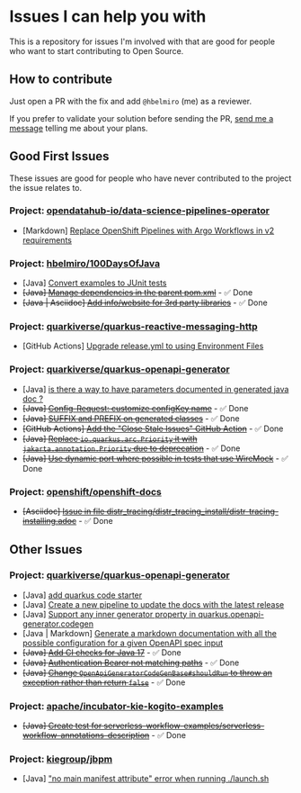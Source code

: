 # Issues I can help you with

This is a repository for issues I'm involved with that are good for people who want to start contributing to Open Source.

## How to contribute

Just open a PR with the fix and add `@hbelmiro` (me) as a reviewer.

If you prefer to validate your solution before sending the PR, [send me a message](https://thegreatapi.com/social-media/) telling me about your plans.

## Good First Issues

These issues are good for people who have never contributed to the project the issue relates to.

### Project: [opendatahub-io/data-science-pipelines-operator](https://github.com/opendatahub-io/data-science-pipelines-operator)

* [Markdown] [Replace OpenShift Pipelines with Argo Workflows in v2 requirements](https://github.com/opendatahub-io/data-science-pipelines-operator/issues/522)

### Project: [hbelmiro/100DaysOfJava](https://github.com/hbelmiro/100DaysOfJava)

* [Java] [Convert examples to JUnit tests](https://github.com/hbelmiro/100DaysOfJava/issues/6)
* ~~[Java] [Manage dependencies in the parent pom.xml](https://github.com/hbelmiro/100DaysOfJava/issues/11)~~ - ✅ Done
* ~~[Java | Asciidoc] [Add info/website for 3rd party libraries](https://github.com/hbelmiro/100DaysOfJava/issues/2)~~ - ✅ Done

### Project: [quarkiverse/quarkus-reactive-messaging-http](https://github.com/quarkiverse/quarkus-reactive-messaging-http)

* [GitHub Actions] [Upgrade release.yml to using Environment Files](https://github.com/quarkiverse/quarkus-reactive-messaging-http/issues/180)

### Project: [quarkiverse/quarkus-openapi-generator](https://github.com/quarkiverse/quarkus-openapi-generator)

* [Java] [is there a way to have parameters documented in generated java doc ?](https://github.com/quarkiverse/quarkus-openapi-generator/issues/550)
* ~~[Java] [Config-Request: customize configKey name](https://github.com/quarkiverse/quarkus-openapi-generator/issues/363)~~ - ✅ Done
* ~~[Java] [SUFFIX and PREFIX on generated classes](https://github.com/quarkiverse/quarkus-openapi-generator/issues/471)~~ - ✅ Done
* ~~[GitHub Actions] [Add the "Close Stale Issues" GitHub Action](https://github.com/quarkiverse/quarkus-openapi-generator/issues/390)~~ - ✅ Done
* ~~[Java] [Replace `io.quarkus.arc.Priority` it with `jakarta.annotation.Priority` due to deprecation](https://github.com/quarkiverse/quarkus-openapi-generator/issues/272)~~ - ✅ Done
* ~~[Java] [Use dynamic port where possible in tests that use WireMock](https://github.com/quarkiverse/quarkus-openapi-generator/issues/180)~~ - ✅ Done

### Project: [openshift/openshift-docs](https://github.com/openshift/openshift-docs)

* ~~[Asciidoc] [Issue in file distr_tracing/distr_tracing_install/distr-tracing-installing.adoc](https://github.com/openshift/openshift-docs/issues/53021)~~ - ✅ Done

## Other Issues

### Project: [quarkiverse/quarkus-openapi-generator](https://github.com/quarkiverse/quarkus-openapi-generator) 

* [Java] [add quarkus code starter](https://github.com/quarkiverse/quarkus-openapi-generator/issues/542)
* [Java] [Create a new pipeline to update the docs with the latest release](https://github.com/quarkiverse/quarkus-openapi-generator/issues/540)
* [Java] [Support any inner generator property in quarkus.openapi-generator.codegen](https://github.com/quarkiverse/quarkus-openapi-generator/issues/124)
* [Java | Markdown] [Generate a markdown documentation with all the possible configuration for a given OpenAPI spec input](https://github.com/quarkiverse/quarkus-openapi-generator/issues/57)
* ~~[Java] [Add CI checks for Java 17](https://github.com/quarkiverse/quarkus-openapi-generator/issues/312)~~ - ✅ Done
* ~~[Java] [Authentication Bearer not matching paths](https://github.com/quarkiverse/quarkus-openapi-generator/issues/304)~~ - ✅ Done
* ~~[Java] [Change `OpenApiGeneratorCodeGenBase#shouldRun` to throw an exception rather than return `false`](https://github.com/quarkiverse/quarkus-openapi-generator/issues/192)~~ - ✅ Done

### Project: [apache/incubator-kie-kogito-examples](https://github.com/apache/incubator-kie-kogito-examples)

* ~~[Java] [Create test for serverless-workflow-examples/serverless-workflow-annotations-description](https://issues.redhat.com/browse/KOGITO-9032)~~ - ✅ Done

### Project: [kiegroup/jbpm](https://github.com/kiegroup/jbpm) 

* [Java] ["no main manifest attribute" error when running ./launch.sh](https://issues.redhat.com/browse/JBPM-10121)
